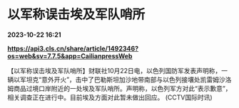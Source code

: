 # 以军称误击埃及军队哨所

**2023-10-22 16:21**

**https://api3.cls.cn/share/article/1492346?os=web&sv=7.7.5&app=CailianpressWeb**

【以军称误击埃及军队哨所】财联社10月22日电，以色列国防军发表声明称，一辆以军坦克“意外开火”，击中了巴勒斯坦加沙地带南部与以色列接壤处凯雷姆沙洛姆商品过境口岸附近的一处埃及军队哨所。声明称，以色列军方对此“表示歉意”，相关调查正在进行中。目前埃及方面对此暂未做出回应。 (CCTV国际时讯)